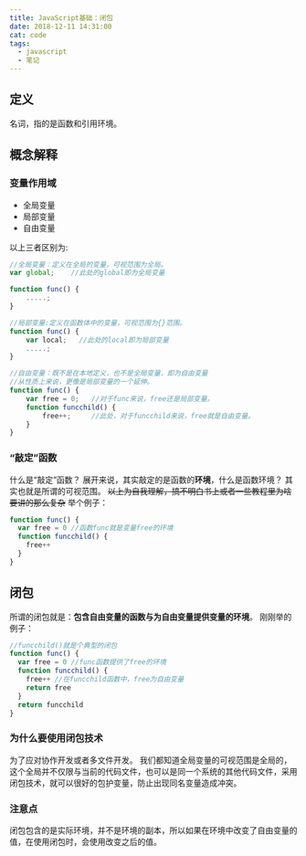 ```yaml
---
title: JavaScript基础：闭包
date: 2018-12-11 14:31:00
cat: code
tags:
  - javascript
  - 笔记
---
```


## 定义

名词，指的是函数和引用环境。

## 概念解释

### 变量作用域

- 全局变量
- 局部变量
- 自由变量

以上三者区别为:

```js
//全局变量：定义在全局的变量，可视范围为全局。
var global;    //此处的global即为全局变量

function func() {
    .....;
}

//局部变量:定义在函数体中的变量，可视范围为{}范围。
function func() {
    var local;   //此处的local即为局部变量
    .....;
}

//自由变量：既不是在本地定义，也不是全局变量，即为自由变量
//从性质上来说，更像是局部变量的一个延伸。
function func() {
    var free = 0;   //对于func来说，free还是局部变量。
    function funcchild() {
        free++;     //此处，对于funcchild来说，free就是自由变量。
    }
}
```

### “敲定”函数

什么是“敲定”函数？
展开来说，其实敲定的是函数的**环境**，什么是函数环境？
其实也就是所谓的可视范围。
~~以上为自我理解，搞不明白书上或者一些教程里为啥要讲的那么复杂~~
举个例子：

```js
function func() {
  var free = 0 //函数func就是变量free的环境
  function funcchild() {
    free++
  }
}
```

## 闭包

所谓的闭包就是：**包含自由变量的函数与为自由变量提供变量的环境**。
刚刚举的例子：

```js
//funcchild()就是个典型的闭包
function func() {
  var free = 0 //func函数提供了free的环境
  function funcchild() {
    free++ //在funcchild函数中，free为自由变量
    return free
  }
  return funcchild
}
```

### 为什么要使用闭包技术

为了应对协作开发或者多文件开发。
我们都知道全局变量的可视范围是全局的，这个全局并不仅限与当前的代码文件，也可以是同一个系统的其他代码文件，采用闭包技术，就可以很好的包护变量，防止出现同名变量造成冲突。

### 注意点

闭包包含的是实际环境，并不是环境的副本，所以如果在环境中改变了自由变量的值，在使用闭包时，会使用改变之后的值。
